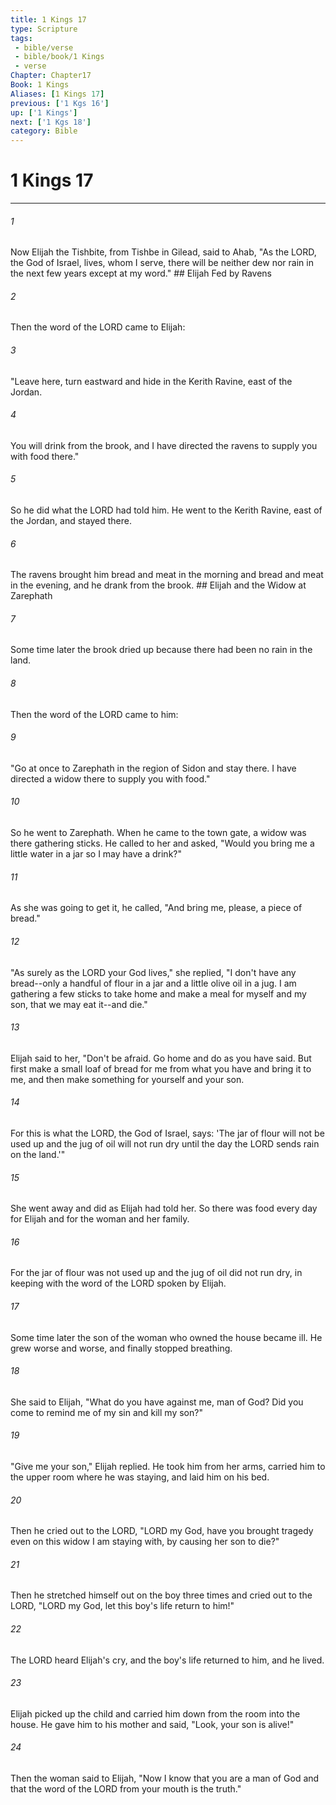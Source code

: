 ```yaml
---
title: 1 Kings 17
type: Scripture
tags:
 - bible/verse
 - bible/book/1 Kings
 - verse
Chapter: Chapter17
Book: 1 Kings
Aliases: [1 Kings 17]
previous: ['1 Kgs 16']
up: ['1 Kings']
next: ['1 Kgs 18']
category: Bible
---
```

# 1 Kings 17

***


###### 1 
Now Elijah the Tishbite, from Tishbe in Gilead, said to Ahab, "As the LORD, the God of Israel, lives, whom I serve, there will be neither dew nor rain in the next few years except at my word." ## Elijah Fed by Ravens 

###### 2 
Then the word of the LORD came to Elijah: 

###### 3 
"Leave here, turn eastward and hide in the Kerith Ravine, east of the Jordan. 

###### 4 
You will drink from the brook, and I have directed the ravens to supply you with food there." 

###### 5 
So he did what the LORD had told him. He went to the Kerith Ravine, east of the Jordan, and stayed there. 

###### 6 
The ravens brought him bread and meat in the morning and bread and meat in the evening, and he drank from the brook. ## Elijah and the Widow at Zarephath 

###### 7 
Some time later the brook dried up because there had been no rain in the land. 

###### 8 
Then the word of the LORD came to him: 

###### 9 
"Go at once to Zarephath in the region of Sidon and stay there. I have directed a widow there to supply you with food." 

###### 10 
So he went to Zarephath. When he came to the town gate, a widow was there gathering sticks. He called to her and asked, "Would you bring me a little water in a jar so I may have a drink?" 

###### 11 
As she was going to get it, he called, "And bring me, please, a piece of bread." 

###### 12 
"As surely as the LORD your God lives," she replied, "I don't have any bread--only a handful of flour in a jar and a little olive oil in a jug. I am gathering a few sticks to take home and make a meal for myself and my son, that we may eat it--and die." 

###### 13 
Elijah said to her, "Don't be afraid. Go home and do as you have said. But first make a small loaf of bread for me from what you have and bring it to me, and then make something for yourself and your son. 

###### 14 
For this is what the LORD, the God of Israel, says: 'The jar of flour will not be used up and the jug of oil will not run dry until the day the LORD sends rain on the land.'" 

###### 15 
She went away and did as Elijah had told her. So there was food every day for Elijah and for the woman and her family. 

###### 16 
For the jar of flour was not used up and the jug of oil did not run dry, in keeping with the word of the LORD spoken by Elijah. 

###### 17 
Some time later the son of the woman who owned the house became ill. He grew worse and worse, and finally stopped breathing. 

###### 18 
She said to Elijah, "What do you have against me, man of God? Did you come to remind me of my sin and kill my son?" 

###### 19 
"Give me your son," Elijah replied. He took him from her arms, carried him to the upper room where he was staying, and laid him on his bed. 

###### 20 
Then he cried out to the LORD, "LORD my God, have you brought tragedy even on this widow I am staying with, by causing her son to die?" 

###### 21 
Then he stretched himself out on the boy three times and cried out to the LORD, "LORD my God, let this boy's life return to him!" 

###### 22 
The LORD heard Elijah's cry, and the boy's life returned to him, and he lived. 

###### 23 
Elijah picked up the child and carried him down from the room into the house. He gave him to his mother and said, "Look, your son is alive!" 

###### 24 
Then the woman said to Elijah, "Now I know that you are a man of God and that the word of the LORD from your mouth is the truth." 

